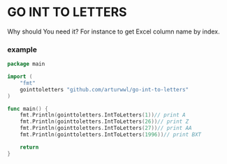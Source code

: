 # GO INT TO LETTERS

Why should You need it? For instance to get Excel column name by index.


###  example

```go
package main

import (
	"fmt"
	gointtoletters "github.com/arturwwl/go-int-to-letters"
)

func main() {
	fmt.Println(gointtoletters.IntToLetters(1))// print A
	fmt.Println(gointtoletters.IntToLetters(26))// print Z
	fmt.Println(gointtoletters.IntToLetters(27))// print AA
	fmt.Println(gointtoletters.IntToLetters(1996))// print BXT

	return
}
```